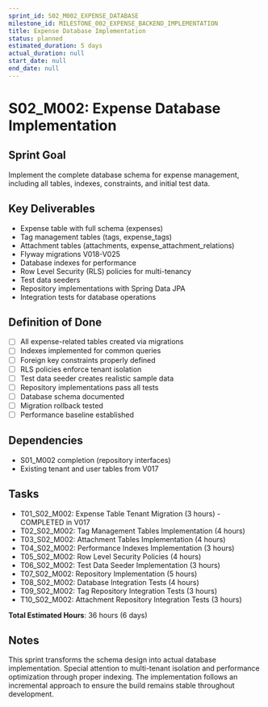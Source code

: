 ```yaml
---
sprint_id: S02_M002_EXPENSE_DATABASE
milestone_id: MILESTONE_002_EXPENSE_BACKEND_IMPLEMENTATION
title: Expense Database Implementation
status: planned
estimated_duration: 5 days
actual_duration: null
start_date: null
end_date: null
---
```


# S02_M002: Expense Database Implementation

## Sprint Goal
Implement the complete database schema for expense management, including all tables, indexes, constraints, and initial test data.

## Key Deliverables
- Expense table with full schema (expenses)
- Tag management tables (tags, expense_tags)
- Attachment tables (attachments, expense_attachment_relations)
- Flyway migrations V018-V025
- Database indexes for performance
- Row Level Security (RLS) policies for multi-tenancy
- Test data seeders
- Repository implementations with Spring Data JPA
- Integration tests for database operations

## Definition of Done
- [ ] All expense-related tables created via migrations
- [ ] Indexes implemented for common queries
- [ ] Foreign key constraints properly defined
- [ ] RLS policies enforce tenant isolation
- [ ] Test data seeder creates realistic sample data
- [ ] Repository implementations pass all tests
- [ ] Database schema documented
- [ ] Migration rollback tested
- [ ] Performance baseline established

## Dependencies
- S01_M002 completion (repository interfaces)
- Existing tenant and user tables from V017

## Tasks
- T01_S02_M002: Expense Table Tenant Migration (3 hours) - COMPLETED in V017
- T02_S02_M002: Tag Management Tables Implementation (4 hours)
- T03_S02_M002: Attachment Tables Implementation (4 hours)
- T04_S02_M002: Performance Indexes Implementation (3 hours)
- T05_S02_M002: Row Level Security Policies (4 hours)
- T06_S02_M002: Test Data Seeder Implementation (3 hours)
- T07_S02_M002: Repository Implementation (5 hours)
- T08_S02_M002: Database Integration Tests (4 hours)
- T09_S02_M002: Tag Repository Integration Tests (3 hours)
- T10_S02_M002: Attachment Repository Integration Tests (3 hours)

**Total Estimated Hours**: 36 hours (6 days)

## Notes
This sprint transforms the schema design into actual database implementation. Special attention to multi-tenant isolation and performance optimization through proper indexing. The implementation follows an incremental approach to ensure the build remains stable throughout development.
